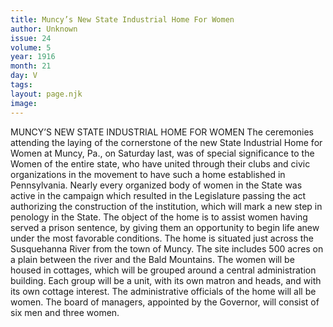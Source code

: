 ```yaml
---
title: Muncy’s New State Industrial Home For Women
author: Unknown
issue: 24
volume: 5
year: 1916
month: 21
day: V
tags:
layout: page.njk
image:
---
```

MUNCY’S NEW STATE INDUSTRIAL HOME FOR WOMEN      The ceremonies attending the laying of the cornerstone of the new State Industrial Home for Women at Muncy, Pa., on Saturday last, was of special significance to the Women of the entire state, who have united through their clubs and civic organizations in the movement to have such a home established in Pennsylvania.       Nearly every organized body of women in the State was active in the campaign which resulted in the Legislature passing the act authorizing the construction of the institution, which will mark a new step in penology in the State.       The object of the home is to assist women having served a prison sentence, by giving them an opportunity to begin life anew under the most favorable conditions.       The home is situated just across the Susquehanna River from the town of Muncy. The site includes 500 acres on a plain between the river and the Bald Mountains. The women will be housed in cottages, which will be grouped around a central administration building. Each group will be a unit, with its own matron and heads, and with its own cottage interest. The administrative officials of the home will all be women. The board of managers, appointed by the Governor, will consist of six men and three women.   
